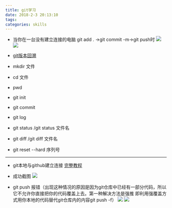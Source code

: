```yaml
---
title: git学习
date: 2018-2-3 20:13:10
tags:
categories: skills   
---
```


- 当你在一台没有建立连接的电脑 git add . ->git commit -m->git push时
![](http://oyj1fkfcr.bkt.clouddn.com/2018-03-16_120917.png)
![](http://oyj1fkfcr.bkt.clouddn.com/2018-03-16_121022.png)

- [git版本回溯](https://www.liaoxuefeng.com/wiki/0013739516305929606dd18361248578c67b8067c8c017b000/0013743256916071d599b3aed534aaab22a0db6c4e07fd0000)
- mkdir 文件
- cd 文件
- pwd
- git init
- git commit
- git log
- git status /git status 文件名
- git diff  /git diff 文件名
- git reset --hard 序列号

---
- git本地与github建立连接  [完整教程](http://www.360doc.com/content/17/0520/10/43284313_655499212.shtml)
- 成功截图
![](http://oyj1fkfcr.bkt.clouddn.com/2018-03-16_142058.png)

- git push 报错（出现这种情况的原因是因为git仓库中已经有一部分代码，所以它不允许你直接把你的代码覆盖上去。第一种解决方法是强推
即利用强覆盖方式用你本地的代码替代git仓库内的内容git push -f）
![](http://oxz3x2njl.bkt.clouddn.com/2018-03-19_181538.png)
![](http://oxz3x2njl.bkt.clouddn.com/2018-03-19_181532.png)
